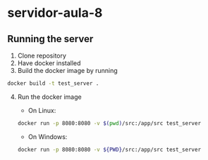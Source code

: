 # servidor-aula-8

## Running the server
1. Clone repository
2. Have docker installed
3. Build the docker image by running
```bash
docker build -t test_server .
```
4. Run the docker image
    - On Linux:
    ```bash
    docker run -p 8080:8080 -v $(pwd)/src:/app/src test_server
    ```

    - On Windows:
    ```bash
    docker run -p 8080:8080 -v ${PWD}/src:/app/src test_server
    ```
